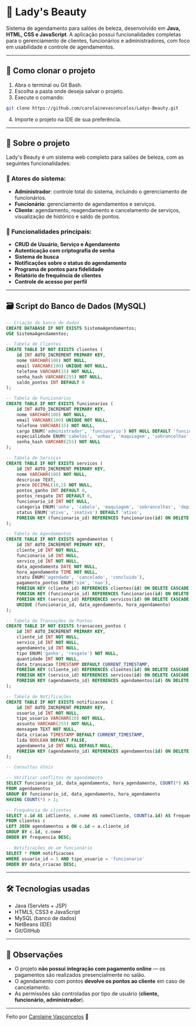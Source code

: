 # 💇 Lady's Beauty

Sistema de agendamento para salões de beleza, desenvolvido em **Java, HTML, CSS e JavaScript**. A aplicação possui funcionalidades completas para o gerenciamento de clientes, funcionários e administradores, com foco em usabilidade e controle de agendamentos.

---

## 🚀 Como clonar o projeto

1. Abra o terminal ou Git Bash.
2. Escolha a pasta onde deseja salvar o projeto.
3. Execute o comando:

```bash
git clone https://github.com/carolainevasconcelos/Ladys-Beauty.git
```

4. Importe o projeto na IDE de sua preferência.

---

## 🧾 Sobre o projeto

Lady's Beauty é um sistema web completo para salões de beleza, com as seguintes funcionalidades:

### 👥 Atores do sistema:
- **Administrador**: controle total do sistema, incluindo o gerenciamento de funcionários.
- **Funcionário**: gerenciamento de agendamentos e serviços.
- **Cliente**: agendamento, reagendamento e cancelamento de serviços, visualização de histórico e saldo de pontos.

### 🔧 Funcionalidades principais:
- **CRUD de Usuário, Serviço e Agendamento**
- **Autenticação com criptografia de senha**
- **Sistema de busca**
- **Notificações sobre o status do agendamento**
- **Programa de pontos para fidelidade**
- **Relatório de frequência de clientes**
- **Controle de acesso por perfil**

---

## 🗃️ Script do Banco de Dados (MySQL)

```sql
-- Criação do banco de dados
CREATE DATABASE IF NOT EXISTS SistemaAgendamentos;
USE SistemaAgendamentos;

-- Tabela de Clientes
CREATE TABLE IF NOT EXISTS clientes (
    id INT AUTO_INCREMENT PRIMARY KEY,
    nome VARCHAR(100) NOT NULL,
    email VARCHAR(100) UNIQUE NOT NULL,
    telefone VARCHAR(15) NOT NULL, 
    senha_hash VARCHAR(255) NOT NULL,
    saldo_pontos INT DEFAULT 0
);

-- Tabela de Funcionários
CREATE TABLE IF NOT EXISTS funcionarios (
    id INT AUTO_INCREMENT PRIMARY KEY,
    nome VARCHAR(100) NOT NULL,
    email VARCHAR(100) UNIQUE NOT NULL,
    telefone VARCHAR(15) NOT NULL,
    cargo ENUM('administrador', 'funcionario') NOT NULL DEFAULT 'funcionario', 
    especialidade ENUM('cabelos', 'unhas', 'maquiagem', 'sobrancelhas', 'depilacao') DEFAULT NULL,
    senha_hash VARCHAR(255) NOT NULL
);

-- Tabela de Serviços
CREATE TABLE IF NOT EXISTS servicos (
    id INT AUTO_INCREMENT PRIMARY KEY,
    nome VARCHAR(100) NOT NULL,
    descricao TEXT,
    preco DECIMAL(10,2) NOT NULL,
    pontos_ganho INT DEFAULT 0,
    pontos_resgate INT DEFAULT 0,
    funcionario_id INT NOT NULL, 
    categoria ENUM('unha', 'cabelo', 'maquiagem', 'sobrancelhas', 'depilacao') NOT NULL, 
    status ENUM('ativo', 'inativo') DEFAULT 'ativo', 
    FOREIGN KEY (funcionario_id) REFERENCES funcionarios(id) ON DELETE CASCADE
);

-- Tabela de Agendamentos
CREATE TABLE IF NOT EXISTS agendamentos (
    id INT AUTO_INCREMENT PRIMARY KEY,
    cliente_id INT NOT NULL,
    funcionario_id INT NULL, 
    servico_id INT NOT NULL,
    data_agendamento DATE NOT NULL,  
    hora_agendamento TIME NOT NULL,  
    statu ENUM('agendado', 'cancelado', 'concluido'),
    pagamento_pontos ENUM('sim', 'nao'),
    FOREIGN KEY (cliente_id) REFERENCES clientes(id) ON DELETE CASCADE,
    FOREIGN KEY (funcionario_id) REFERENCES funcionarios(id) ON DELETE SET NULL,
    FOREIGN KEY (servico_id) REFERENCES servicos(id) ON DELETE CASCADE,
    UNIQUE (funcionario_id, data_agendamento, hora_agendamento)
);

-- Tabela de Transações de Pontos
CREATE TABLE IF NOT EXISTS transacoes_pontos (
    id INT AUTO_INCREMENT PRIMARY KEY,
    cliente_id INT NOT NULL,
    servico_id INT NOT NULL,
    agendamento_id INT NULL,
    tipo ENUM('ganho', 'resgate') NOT NULL, 
    quantidade INT NOT NULL, 
    data_transacao TIMESTAMP DEFAULT CURRENT_TIMESTAMP,
    FOREIGN KEY (cliente_id) REFERENCES clientes(id) ON DELETE CASCADE,
    FOREIGN KEY (servico_id) REFERENCES servicos(id) ON DELETE CASCADE,
    FOREIGN KEY (agendamento_id) REFERENCES agendamentos(id) ON DELETE SET NULL
);

-- Tabela de Notificações
CREATE TABLE IF NOT EXISTS notificacoes (
    id INT AUTO_INCREMENT PRIMARY KEY,
    usuario_id INT NOT NULL,
    tipo_usuario VARCHAR(20) NOT NULL,
    assunto VARCHAR(255) NOT NULL,
    mensagem TEXT NOT NULL,
    data_criacao TIMESTAMP DEFAULT CURRENT_TIMESTAMP,
    lida BOOLEAN DEFAULT FALSE,
    agendamento_id INT NULL DEFAULT NULL,
    FOREIGN KEY (agendamento_id) REFERENCES agendamentos(id) ON DELETE SET NULL
);

-- Consultas úteis

-- Verificar conflitos de agendamento
SELECT funcionario_id, data_agendamento, hora_agendamento, COUNT(*) AS total_agendamentos
FROM agendamentos
GROUP BY funcionario_id, data_agendamento, hora_agendamento
HAVING COUNT(*) > 1;

-- Frequência de clientes
SELECT c.id AS idCliente, c.nome AS nomeCliente, COUNT(a.id) AS frequencia
FROM clientes c
LEFT JOIN agendamentos a ON c.id = a.cliente_id
GROUP BY c.id, c.nome
ORDER BY frequencia DESC;

-- Notificações de um funcionário
SELECT * FROM notificacoes 
WHERE usuario_id = 5 AND tipo_usuario = 'funcionario' 
ORDER BY data_criacao DESC;
```

---

## 🛠️ Tecnologias usadas

- Java (Servlets + JSP)
- HTML5, CSS3 e JavaScript
- MySQL (banco de dados)
- NetBeans (IDE)
- Git/GitHub

---

## 📌 Observações

- O projeto **não possui integração com pagamento online** — os pagamentos são realizados presencialmente no salão.
- O agendamento com pontos **devolve os pontos ao cliente** em caso de cancelamento.
- As permissões são controladas por tipo de usuário (**cliente, funcionário, administrador**).

---

Feito por [Carolaine Vasconcelos](https://github.com/carolainevasconcelos) 💜
